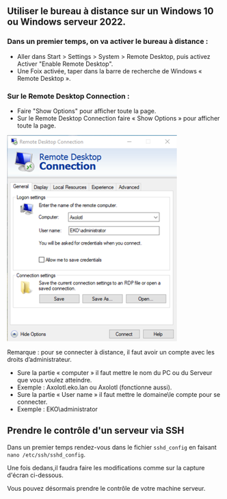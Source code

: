 ## Utiliser le bureau à distance sur un Windows 10 ou Windows serveur 2022.
### Dans un premier temps, on va activer le bureau à distance :
- Aller dans Start  > Settings  > System > Remote Desktop, puis activez Activer "Enable Remote Desktop".
- Une Foix activée, taper dans la barre de recherche de Windows « Remote Desktop ».

### Sur le Remote Desktop Connection :
- Faire "Show Options" pour afficher toute la page.
- Sur le Remote Desktop Connection faire « Show Options » pour afficher toute la page.

![Remote](/Ressources/S08_Remote_Desktop.png)

Remarque : pour se connecter à distance, il faut avoir un compte avec les droits d’administrateur.
- Sure la partie « computer » il faut mettre le nom du PC ou du Serveur que vous voulez atteindre.
- Exemple : Axolotl.eko.lan ou Axolotl (fonctionne aussi).
- Sure la partie « User name » il faut mettre le domaine\le compte pour se connecter.
- Exemple : EKO\administrator


## Prendre le contrôle d'un serveur via SSH

Dans un premier temps rendez-vous dans le fichier `sshd_config` en faisant `nano /etc/ssh/sshd_config`.

Une fois dedans,il faudra faire les modifications comme sur la capture d'écran ci-dessous.


Vous pouvez désormais prendre le contrôle de votre machine serveur.

